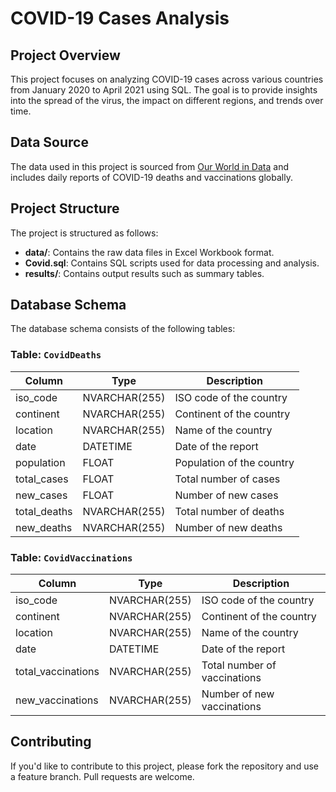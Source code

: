 # COVID-19 Cases Analysis

## Project Overview

This project focuses on analyzing COVID-19 cases across various countries from January 2020 to April 2021 using SQL. The goal is to provide insights into the spread of the virus, the impact on different regions, and trends over time.

## Data Source

The data used in this project is sourced from [Our World in Data](https://ourworldindata.org/covid-deaths) and includes daily reports of COVID-19 deaths and vaccinations globally.

## Project Structure

The project is structured as follows:

- **data/**: Contains the raw data files in Excel Workbook format.
- **Covid.sql**: Contains SQL scripts used for data processing and analysis.
- **results/**: Contains output results such as summary tables.

## Database Schema

The database schema consists of the following tables:

### Table: `CovidDeaths`

| Column       | Type    | Description                      |
|--------------|---------|----------------------------------|
| iso_code     | NVARCHAR(255) | ISO code of the country |
| continent     | NVARCHAR(255) | Continent of the country |
| location     | NVARCHAR(255) | Name of the country |
| date     | DATETIME | Date of the report |
| population     | FLOAT | Population of the country |
| total_cases     | FLOAT | Total number of cases |
| new_cases     | FLOAT | Number of new cases |
| total_deaths     | NVARCHAR(255) | Total number of deaths |
| new_deaths     | NVARCHAR(255) | Number of new deaths |

### Table: `CovidVaccinations`

| Column       | Type    | Description                      |
|--------------|---------|----------------------------------|
| iso_code     | NVARCHAR(255) | ISO code of the country |
| continent     | NVARCHAR(255) | Continent of the country |
| location     | NVARCHAR(255) | Name of the country |
| date     | DATETIME | Date of the report |
| total_vaccinations| NVARCHAR(255) | Total number of vaccinations |
| new_vaccinations| NVARCHAR(255) | Number of new vaccinations |

## Contributing

If you'd like to contribute to this project, please fork the repository and use a feature branch. Pull requests are welcome.





